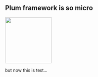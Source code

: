 ## Plum framework is so micro
<img src="https://user-images.githubusercontent.com/49093842/94393399-d168e700-0195-11eb-9872-f94cd4d18fab.png" width="150">

but now this is test...

